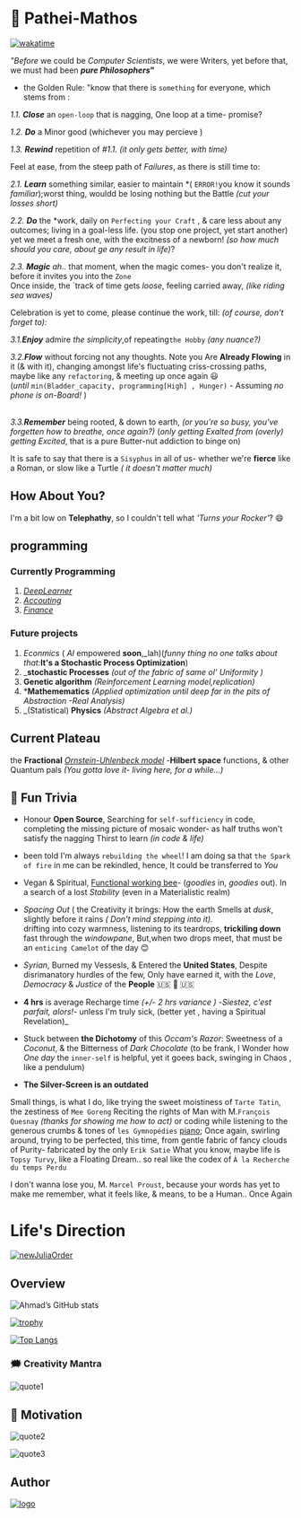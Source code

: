 # 🐉 Pathei-Mathos

[![wakatime](https://wakatime.com/badge/user/e5f8f2ad-46c8-449c-9ccb-a1f10dfae801.svg)](https://wakatime.com/@e5f8f2ad-46c8-449c-9ccb-a1f10dfae801)

_"Before_ we could be *Computer Scientists*, we were Writers,
 yet before that, we must had been **_pure Philosophers_"**
<br />
- the Golden Rule: "know that there is `something` for everyone, which stems from :<br />

*1.1. **Close*** an `open-loop`  that is nagging, One loop at a time- promise? <br/>

_1.2. **Do**_ a Minor good (whichever you may percieve ) <br/>

_1.3. **Rewind**_ repetition of _#1.1._ _(it only gets better, with time)_ <br/>

Feel at ease, from the steep path of _Failures_, as there is still time to:

_2.1. **Learn**_ something similar, easier to maintain  *( `ERROR!`you know it sounds *familiar*);worst thing, wouldd be losing nothing but the Battle _(cut your losses short)_ <br />

_2.2. **Do**_ the *work, daily on `Perfecting your Craft` , & care less about any outcomes; living in a goal-less life. (you stop one project, yet start another)
yet we meet a fresh one, with the  excitness of a newborn! _(so how much should you care, about ge any result in life)_? <br />

_2.3. **Magic**_ *ah..* that moment, when the magic comes- you don't realize it, before it invites you into the `Zone` <br />
Once inside, the `track of time gets _loose_,  feeling carried away, _(like riding sea waves)_

Celebration is yet to come, please continue the work, till: _(of course, don't forget to):_<br />

_3.1.**Enjoy**_ admire _the simplicity_,of repeating`the Hobby` *(any nuance?)*
<br />

_3.2.**Flow**_  without forcing not any thoughts. Note you Are **Already Flowing** in it (& with it), 
changing amongst life's  fluctuating criss-crossing paths, maybe like any `refactoring`, & meeting up once again 😃 <br />
(*until* `min(Bladder_capacity, programming[High] , Hunger)` - Assuming *no phone is on-Board!* )<br /> <br />

_3.3.**Remember**_ being rooted, & down to earth, *(or you're so busy, you've forgetten how to breathe, once again?)*
 (*only getting Exalted from (overly) getting Excited*, that is a pure Butter-nut addiction to binge on)<br/>

It is safe to say that there is a `Sisyphus` in all of us- whether we're **fierce** like a Roman, or slow like a Turtle _( it doesn't matter much)_
<br/>

  
## How About You?

I'm a bit low on **Telephathy**, so I couldn't tell what _'Turns your Rocker'_? 😄



## programming 
### Currently Programming 
1. [*DeepLearner*](https://github.com/adamwillisXanax/DeepLearner)
2. [_Accouting_](https://github.com/adamwillisXanax/Thee-accountant) 
3. [_Finance_](https://github.com/adamwillisXanax/SolvencyPredictor/blob/main/README.md)


### Future projects 
1. _Econmics_ ( _AI_ empowered **soon**,_lah)(_funny thing no one talks about that:_**It's a Stochastic Process Optimization**)
2. _**stochastic Processes** _(out of the fabric of same ol' *Uniformity* )_
3. **Genetic algorithm**  _(Reinforcement Learning model,replication)_
4. ***Mathemematics** _(Applied optimization until deep far in the pits of Abstraction -Real Analysis)_
5. _(Statistical) **Physics** _(Abstract Algebra et al.)_

## Current Plateau
the **Fractional** [_Ornstein-Uhlenbeck model_](https://scholar.google.com/scholar?hl=en&as_sdt=0%2C9&q=Fractional+Ornstein-Uhlenbeck+model&btnG=)
-**Hilbert space** functions, & other Quantum pals 
_(You gotta love it- living here,  for a while...)_

## 🎉 Fun Trivia

- Honour **Open Source**, Searching for `self-sufficiency` in code, completing the missing picture of mosaic wonder- as half truths won't satisfy the nagging Thirst to learn _(in code & life)_

-  been told  I'm always `rebuilding the wheel`! I am doing  sa that  `the Spark of fire` in me can be rekindled, hence, It could be transferred to *You*

- Vegan & Spiritual, [Functional working bee](https://www.cambridge.org/core/journals/psychiatric-bulletin/article/the-genesis-of-artistic-creativity-aspergers-syndrome-and-the-arts-michael-fitzgerald-jessica-kingsley-2005-1395-pb-256-pp-isbn-1-84310-334-6/E7E34A4440E1D96A2D8B696669694BB6)- (_goodies_ in, _goodies_ out). In a search of a lost _Stability_ (even in a Materialistic realm) 

-  _Spacing Out_ ( the Creativity it brings:
How the earth Smells at   _dusk_, slightly before it rains _( Don't mind stepping into it)._<br /> drifting into cozy warmness,  listening to its teardrops, **trickiling down**  fast through the _windowpane_, But,when two drops meet, that must be an `enticing Camelot` of the day 😊

- _Syrian_, Burned my Vessesls, & Entered the **United States**, Despite disrimanatory hurdles of the few,
Only have earned it,
with the _Love_, _Democracy_ & _Justice_ of the **People**  &#x1F1FA;&#x1F1F8; 🤠 🇺🇸

- **4 hrs** is average Recharge time _(+/- 2 hrs variance )_ -_Siestez, c'est parfait, alors!_- unless I'm truly sick, (better yet , having a Spiritual Revelation)_

- Stuck between **the Dichotomy** of this _Occam's Razor_: Sweetness of a _Coconut_, & the Bitterness of _Dark Chocolate_ (to be frank, I Wonder how *One day* the `inner-self` is helpful, yet  it goees back, swinging in Chaos , like a pendulum)

- **The Silver-Screen is an outdated**

Small things, is what I do, like trying the sweet moistiness of `Tarte Tatin`, the zestiness of  `Mee Goreng`
Reciting the rights of Man with M.`François Quesnay` _(thanks for showing me how to act)_
or coding while listening to the generous crumbs & tones  of `les Gymnopédies` [piano](https://youtu.be/4LYRufaWpbk?t=152); Once again, swirling around, trying to be perfected, this time, from gentle fabric of fancy clouds of Purity- fabricated by the only `Erik Satie`
What you know, maybe life is `Topsy Turvy`, like a Floating Dream.. so real like the codex of `À la Recherche du temps Perdu`

I don't wanna lose you, M. `Marcel Proust`, because your words has yet to make me remember, what it feels like, & means, to be a Human.. Once Again

# Life's Direction

[![newJuliaOrder](https://github.com/adamwillisXanax/adamwillisXanax/blob/main/Assets/newJuliaOrder.png)](https://github.com/adamwillisXanax/adamwillisXanax/blob/main/Assets/newJuliaOrder.png)

## Overview
![Ahmad’s GitHub stats](https://github-readme-stats.vercel.app/api?username=adamwillisXanax&show_icons=true&theme)

[![trophy](https://github-profile-trophy.vercel.app/?username=adamwillisXanax)
](https://github-profile-trophy.vercel.app/?username=adamwillisXanax)


[![Top Langs](https://github-readme-stats.vercel.app/api/top-langs/?username=adamwillisXanax&hide=kotlin&layout=compact)](https://github-readme-stats.vercel.app/api/top-langs/?username=adamwillisXanax&hide=kotlin&layout=compact)

### &#x1F5EF; Creativity Mantra

![quote1](https://user-images.githubusercontent.com/20923018/152686141-3ef5ff85-2f81-4fb5-abee-6d91234aebae.png)

## &#x1F31F; Motivation

![quote2](https://user-images.githubusercontent.com/20923018/152686128-e249c541-3532-4a53-89d1-f46d24047b7d.png)

![quote3](https://user-images.githubusercontent.com/20923018/152686102-994200f2-191e-40cd-87b5-b554381a99b7.png)

## Author

[![logo](https://user-images.githubusercontent.com/20923018/152686065-ee7cb480-193e-4d8d-acb7-be82627eb273.png)](https://github.com/adamwillisXanax/adamwillisXanax)

